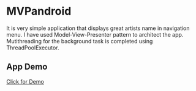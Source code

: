 # MVPandroid

It is very simple application that displays great artists name in navigation menu. I have used Model-View-Presenter pattern to architect the app. Mutithreading for the background task is completed using ThreadPoolExecutor.


<h2>App Demo</h2>

<a href="howdysam.com/?page_id=49">Click for Demo</a>